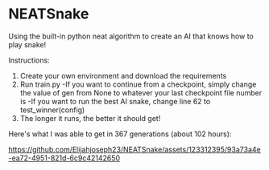 # NEATSnake
Using the built-in python neat algorithm to create an AI that knows how to play snake!

Instructions:
1) Create your own environment and download the requirements
2) Run train.py
   -If you want to continue from a checkpoint, simply change the value of gen from None to whatever your last checkpoint file number is
   -If you want to run the best AI snake, change line 62 to test_winner(config)
3) The longer it runs, the better it should get!

Here's what I was able to get in 367 generations (about 102 hours):


https://github.com/Elijahjoseph23/NEATSnake/assets/123312395/93a73a4e-ea72-4951-821d-6c9c42142650




